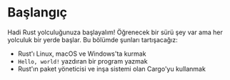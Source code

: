 # Başlangıç

Hadi Rust yolculuğunuza başlayalım! Öğrenecek bir sürü şey var ama her yolculuk
bir yerde başlar. Bu bölümde şunları tartışacağız:

* Rust'ı Linux, macOS ve Windows'ta kurmak
* `Hello, world!` yazdıran bir program yazmak
* Rust'ın paket yöneticisi ve inşa sistemi olan Cargo'yu kullanmak
